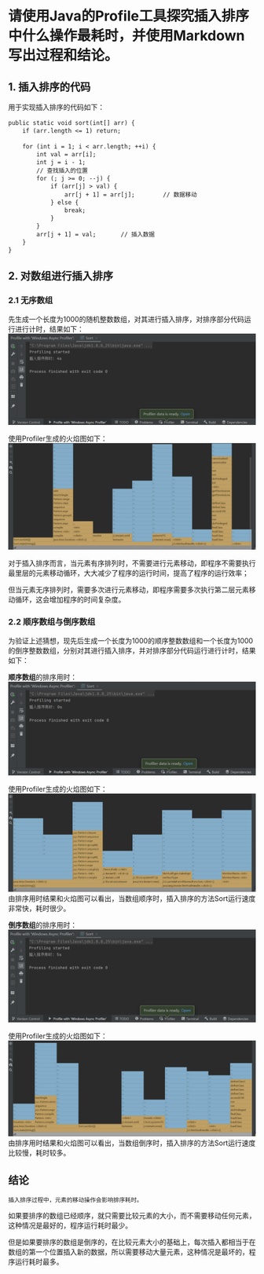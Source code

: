 # 请使用Java的Profile工具探究插入排序中什么操作最耗时，并使用Markdown写出过程和结论。

## 1. 插入排序的代码
用于实现插入排序的代码如下：

    public static void sort(int[] arr) {
        if (arr.length <= 1) return;

        for (int i = 1; i < arr.length; ++i) {
            int val = arr[i];
            int j = i - 1;
            // 查找插入的位置
            for (; j >= 0; --j) {
                if (arr[j] > val) {
                    arr[j + 1] = arr[j];        // 数据移动
                } else {
                    break;
                }
            }
            arr[j + 1] = val;       // 插入数据
        }
    }

## 2. 对数组进行插入排序
### 2.1 无序数组
先生成一个长度为1000的随机整数数组，对其进行插入排序，对排序部分代码运行进行计时，结果如下：
![乱序数组排序时长](./1.png)

使用Profiler生成的火焰图如下：
![乱序数组排序火焰图](./2.png)

对于插入排序而言，当元素有序排列时，不需要进行元素移动，即程序不需要执行最里层的元素移动循环，大大减少了程序的运行时间，提高了程序的运行效率；

但当元素无序排列时，需要多次进行元素移动，即程序需要多次执行第二层元素移动循环，这会增加程序的时间复杂度。

### 2.2 顺序数组与倒序数组
为验证上述猜想，现先后生成一个长度为1000的顺序整数数组和一个长度为1000的倒序整数数组，分别对其进行插入排序，并对排序部分代码运行进行计时，结果如下：

**顺序数组**的排序用时：
![顺序数组排序时长](./3.png)

使用Profiler生成的火焰图如下：
![顺序数组排序火焰图](./4.png)
由排序用时结果和火焰图可以看出，当数组顺序时，插入排序的方法Sort运行速度非常快，耗时很少。

**倒序数组**的排序用时：
![倒序数组排序时长](./5.png)

使用Profiler生成的火焰图如下：
![倒序数组排序火焰图](./6.png)
由排序用时结果和火焰图可以看出，当数组倒序时，插入排序的方法Sort运行速度比较慢，耗时较多。

## 结论
`插入排序过程中，元素的移动操作会影响排序耗时。`

如果要排序的数组已经顺序，就只需要比较元素的大小，而不需要移动任何元素，这种情况是最好的，程序运行耗时最少。

但是如果要排序的数组是倒序的，在比较元素大小的基础上，每次插入都相当于在数组的第一个位置插入新的数据，所以需要移动大量元素，这种情况是最坏的，程序运行耗时最多。